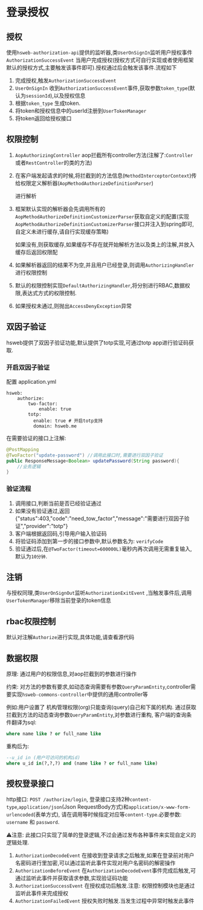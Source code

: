 # 登录授权

## 授权

使用`hsweb-authorization-api`提供的监听器,类`UserOnSignIn`监听用户授权事件`AuthorizationSuccessEvent` 当用户完成授权\(授权方式可自行实现或者使用框架默认的授权方式,主要触发该事件即可\).授权通过后会触发该事件.流程如下

1. 完成授权,触发`AuthorizationSuccessEvent`
2. `UserOnSignIn` 收到`AuthorizationSuccessEvent`事件,获取参数`token_type`\(默认为`sessionId`\),以及授权信息
3. 根据`token_type` 生成token.
4. 将token和授权信息中的userId注册到`UserTokenManager`
5. 将token返回给授权接口

## 权限控制

1. `AopAuthorizingController` aop拦截所有controller方法\(注解了:`Controller`或者`RestController`的类的方法\)
2. 在客户端发起请求的时候,将拦截到的方法信息\(`MethodInterceptorContext`\)传给权限定义解析器\(`AopMethodAuthorizeDefinitionParser`\)

   进行解析

3. 框架默认实现的解析器会先调用所有的`AopMethodAuthorizeDefinitionCustomizerParser`获取自定义的配置\(实现`AopMethodAuthorizeDefinitionCustomizerParser`接口并注入到spring即可,自定义未进行缓存,请自行实现缓存策略\)

   如果没有,则获取缓存,如果缓存不存在就开始解析方法以及类上的注解,并放入缓存后返回权限配

4. 如果解析器返回的结果不为空,并且用户已经登录,则调用`AuthorizingHandler`进行权限控制
5. 默认的权限控制实现`DefaultAuthorizingHandler`,将分别进行RBAC,数据权限,表达式方式的权限控制.
6. 如果授权未通过,则抛出`AccessDenyException`异常

## 双因子验证

hsweb提供了双因子验证功能,默认提供了totp实现,可通过totp app进行验证码获取.

### 开启双因子验证

配置 application.yml

```text
hsweb:
    authorize:
        two-factor:
            enable: true
        totp:
          enable: true # 开启totp支持
          domain: hsweb.me
```

在需要验证的接口上注解:

```java
@PostMapping
@TwoFactor("update-password") //调用此接口时,需要进行双因子验证
public ResponseMessage<Boolean> updatePassword(String password){
    //业务逻辑
}
```

### 验证流程

1. 调用接口,判断当前是否已经验证通过
2. 如果没有验证通过,返回{"status":403,"code":"need\_tow\_factor","message":"需要进行双因子验证","provider":"totp"}
3. 客户端根据返回码,引导用户输入验证码
4. 将验证码添加到第一步的接口参数中,默认参数名为: `verifyCode`
5. 验证通过后,在`@TwoFactor(timeout=600000L)`毫秒内再次调用无需重复输入,默认为`10分钟`.

## 注销

与授权同理,类`UserOnSignOut`监听`AuthorizationExitEvent` ,当触发事件后,调用`UserTokenManager`移除当前登录的token信息

## rbac权限控制

默认对注解`Authorize`进行实现,具体功能,请查看源代码

## 数据权限

原理: 通过用户的权限信息,对aop拦截到的参数进行操作

约束: 对方法的参数有要求,如动态查询需要有参数`QueryParamEntity`,controller需要实现`hsweb-commons-controller`中提供的通用controller等

例如:用户设置了 机构管理权限\(org\)只能查询\(query\)自己和下属的机构. 通过获取拦截到方法的动态查询参数`QueryParamEntity`,对参数进行重构, 客户端的查询条件翻译为sql:

```sql
where name like ? or full_name like
```

重构后为:

```sql
--u_id in (用户可访问的机构id)
where u_id in(?,?,?) and (name like ? or full_name like)
```

## 授权登录接口

http接口: `POST /authorize/login`, 登录接口支持2种`content-type`,`application/json`\(Json RequestBody方式\)和`application/x-www-form-urlencoded`\(表单方式\), 请在调用等时候指定对应等`content-type`.必要参数: `username` 和 `password`.

⚠️注意: 此接口只实现了简单的登录逻辑,不过会通过发布各种事件来实现自定义的逻辑处理.

1. `AuthorizationDecodeEvent` 在接收到登录请求之后触发,如果在登录前对用户名密码进行里加密,可以通过监听此事件实现对用户名密码的解密操作
2. `AuthorizationBeforeEvent` 在`AuthorizationDecodeEvent`事件完成后触发,可通过监听此事件并获取请求参数,实现验证码功能
3. `AuthorizationSuccessEvent` 在授权成功后触发.注意: 权限控制模块也是通过监听此事件来完成授权
4. `AuthorizationFailedEvent` 授权失败时触发.当发生过程中异常时触发此事件

